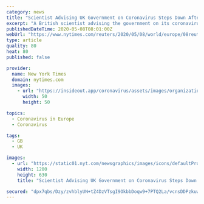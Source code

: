 ```yaml
---
category: news
title: "Scientist Advising UK Government on Coronavirus Steps Down After Lockdown Breach"
excerpt: "A British scientist advising the government on its coronavirus response resigned from his role on Tuesday, after the Daily Telegraph reported he had broken lockdown rules by meeting a female friend."
publishedDateTime: 2020-05-08T08:01:00Z
webUrl: "https://www.nytimes.com/reuters/2020/05/08/world/europe/08reuters-health-coronavirus-britain-ferguson.html"
type: article
quality: 80
heat: 80
published: false

provider:
  name: New York Times
  domain: nytimes.com
  images:
    - url: "https://insideout.app/coronavirus/assets/images/organizations/nytimes.com-50x50.jpg"
      width: 50
      height: 50

topics:
  - Coronavirus in Europe
  - Coronavirus

tags:
  - GB
  - UK

images:
  - url: "https://static01.nyt.com/newsgraphics/images/icons/defaultPromoCrop.png"
    width: 1200
    height: 630
    title: "Scientist Advising UK Government on Coronavirus Steps Down After Lockdown Breach"

secured: "dpx7qbs/Dzy/zvhblyUN+tZ4DzVTsgI9OkbbDoqw9+7PTQ2La/vcnsDDPzkuwLeopRwhucF+hL0+YnvcVqkcEZ3ECmVq9E5m3MO7RgnVlPEwks9flLedRA0XbOuvjnM27c3TrTOvkp0d59RQ7uc4nzUa0c6fggym1XAfRvq7DZOb30KGhVcv2vCrT07uTvAoVXfOtHVgHvDnxGI8yIPNqO5TJxNMXU9vTVjU9YI4fX3mx7hYEGuJNupNR1ql0AxaikV23d8kXVJTSYZDX5+c6wbCeMddBIXztT8JVDUdSSEPEpYRWL2pCIL9HECVQ4Wi;bGaej3N/NpvDL2KPR2drNQ=="
---
```


